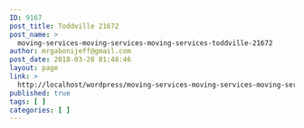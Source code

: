 ```yaml
---
ID: 9167
post_title: Toddville 21672
post_name: >
  moving-services-moving-services-moving-services-toddville-21672
author: mrgabonijeff@gmail.com
post_date: 2018-03-28 01:48:46
layout: page
link: >
  http://localhost/wordpress/moving-services-moving-services-moving-services-toddville-21672/
published: true
tags: [ ]
categories: [ ]
---
```

